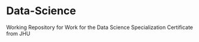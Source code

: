 # Data-Science
Working Repository for Work for the Data Science Specialization Certificate from JHU
